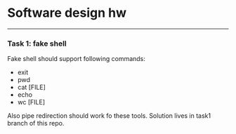 # Software design hw
------
### Task 1: fake shell
Fake shell should support following commands:
* exit
* pwd
* cat [FILE]
* echo 
* wc [FILE] 

Also pipe redirection should work fo these tools.
Solution lives in task1 branch of this repo.